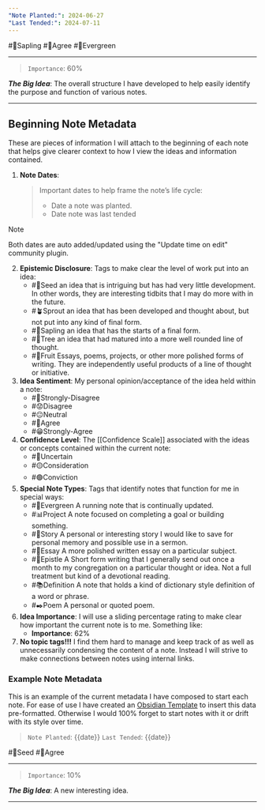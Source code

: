 ```yaml
---
"Note Planted:": 2024-06-27
"Last Tended:": 2024-07-11
---
```

#🌿Sapling #🙂Agree #🌲Evergreen 
****
> `Importance`: 60%
 
***The Big Idea***: The overall structure I have developed to help easily identify the purpose and function of various notes.

****
## Beginning Note Metadata 
These are pieces of information I will attach to the beginning of each note that helps give clearer context to how I view the ideas and information contained. 

1. **Note Dates**:
	>Important dates to help frame the note’s life cycle:
	>- Date a note was planted. 
	>- Date note was last tended 

>[!Note] 
>Both dates are auto added/updated using the "Update time on edit" community plugin.
2. **Epistemic Disclosure**:
	Tags to make clear the level of work put into an idea:
	- #🌱Seed an idea that is intriguing but has had very little development. In other words, they are interesting tidbits that I may do more with in the future. 
	- #🪴Sprout an idea that has been developed and thought about, but not put into any kind of final form.
	- #🌿Sapling an idea that has the starts of a final form.
	- #🌳Tree an idea that had matured into a more well rounded line of thought.
	- #🍋Fruit Essays, poems, projects, or other more polished forms of writing. They are independently useful products of a line of thought or initiative. 
3. **Idea Sentiment**: 
	My personal opinion/acceptance of the idea held within a note:
	- #🤢Strongly-Disagree
	- #😟Disagree 
	- #😐Neutral 
	- #🙂Agree
	- #😁Strongly-Agree
4. **Confidence Level**:
	The [[Confidence Scale]] associated with the ideas or concepts contained within the current note:
	- #🔴Uncertain 
	- #🟡Consideration 
	- #🟢Conviction 
5. **Special Note Types**:
	Tags that identify notes that function for me in special ways:
	- #🌲Evergreen A running note that is continually updated. 
	- #📊Project A note focused on completing a goal or building something. 
	- #📖Story A personal or interesting story I would like to save for personal memory and possible use in a sermon.
	- #📝Essay A more polished written essay on a particular subject. 
	- #📃Epistle A Short form writing that I generally send out once a month to my congregation on a particular thought or idea. Not a full treatment but kind of a devotional reading. 
	- #📚Definition A note that holds a kind of dictionary style definition of a word or phrase.
	- #✒️Poem A personal or quoted poem.
6. **Idea Importance**:
	I will use a sliding percentage rating to make clear how important the current note is to me. Something like:
	- **Importance**: 62%
7. **No topic tags!!!** I find them hard to manage and keep track of as well as unnecessarily condensing the content of a note. Instead I will strive to make connections between notes using internal links. 
### Example Note Metadata 
This is an example of the current metadata I have composed to start each note. For ease of use I have created an [Obsidian Template](https://help.obsidian.md/Plugins/Templates) to insert this data pre-formatted. Otherwise I would 100% forget to start notes with it or drift with its style over time.

> `Note Planted`: {{date}}
> `Last Tended`: {{date}}

#🌱Seed  #🙂Agree
****
 >`Importance`: 10%
 
***The Big Idea***: 
A new interesting idea.

* * *
